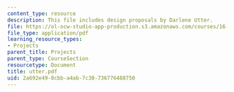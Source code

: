 ```yaml
---
content_type: resource
description: This file includes design proposals by Darlene Utter.
file: https://ol-ocw-studio-app-production.s3.amazonaws.com/courses/16-622-experimental-projects-ii-fall-2003/2a692e498cbba4ab7c30736776488750_utter.pdf
file_type: application/pdf
learning_resource_types:
- Projects
parent_title: Projects
parent_type: CourseSection
resourcetype: Document
title: utter.pdf
uid: 2a692e49-8cbb-a4ab-7c30-736776488750
---
```


